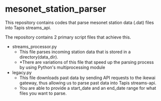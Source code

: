 # mesonet_station_parser

This repository contains codes that parse mesonet station data (.dat) files into Tapis streams_api.

The repository contains 2 primary script files that achieve this.
- streams_processor.py
  - This file parses incoming station data that is stored in a directory(data_dir).
  - *There are variations of this file that speed up the parsing process by using Python's multiprocessing module
- legacy.py
  - This file downloads past data by sending API requests to the ikewai gateway, thus allowing us to parse past data into Tapis streams-api.
  - You are able to provide a start_date and an end_date range for what files you want to parse.
